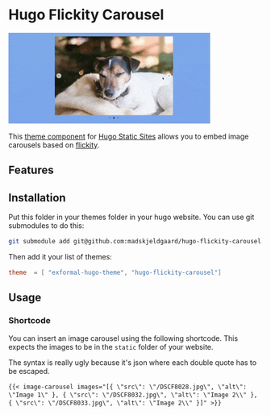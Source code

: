 # Hugo Flickity Carousel

![carousel.gif](carousel.gif) 

This [theme component](https://gohugo.io/hugo-modules/theme-components/#readout) for [Hugo Static Sites](https://gohugo.io/) allows you to embed image carousels based on [flickity](https://flickity.metafizzy.co/). 

## Features

## Installation

Put this folder in your themes folder in your hugo website. You can use git submodules to do this:

```bash
git submodule add git@github.com:madskjeldgaard/hugo-flickity-carousel.git themes/hugo-flickity-carousel
```

Then add it your list of themes:

```toml
theme  = [ "exformal-hugo-theme", "hugo-flickity-carousel"]
```  

## Usage

### Shortcode

You can insert an image carousel using the following shortcode. This expects the images to be in the `static` folder of your website.

The syntax is really ugly because it's json where each double quote has to be escaped.

```
{{< image-carousel images="[{ \"src\": \"/DSCF8028.jpg\", \"alt\": \"Image 1\" }, { \"src\": \"/DSCF8032.jpg\", \"alt\": \"Image 2\\" }, { \"src\": \"/DSCF8033.jpg\", \"alt\": \"Image 2\\" }]" >}}
```
